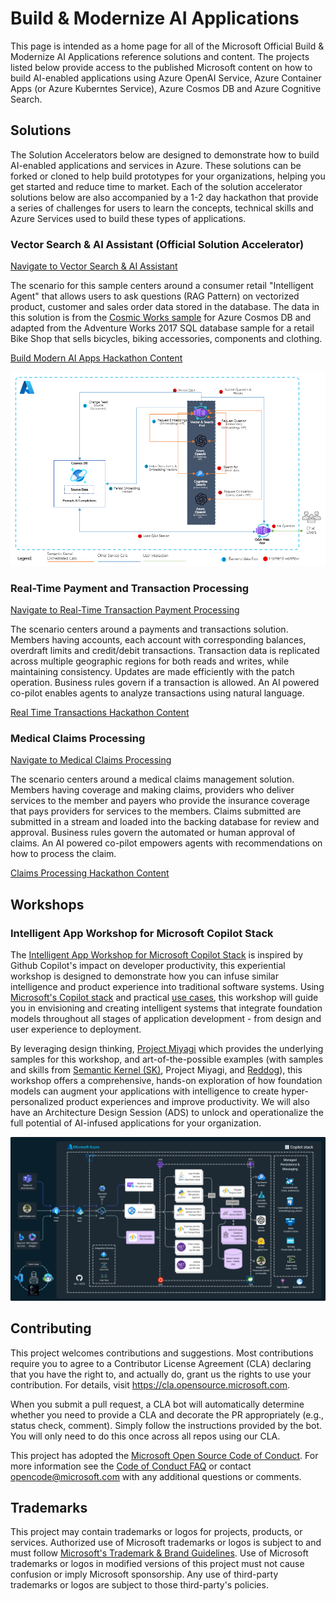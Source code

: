 # Build & Modernize AI Applications

This page is intended as a home page for all of the Microsoft Official Build & Modernize AI Applications reference solutions and content. The projects listed below provide access to the published Microsoft content on how to build AI-enabled applications using Azure OpenAI Service, Azure Container Apps (or Azure Kuberntes Service), Azure Cosmos DB and Azure Cognitive Search.

## Solutions

The Solution Accelerators below are designed to demonstrate how to build AI-enabled applications and services in Azure. These solutions can be forked or cloned to help build prototypes for your organizations, helping you get started and reduce time to market. Each of the solution accelerator solutions below are also accompanied by a 1-2 day hackathon that provide a series of challenges for users to learn the concepts, technical skills and Azure Services used to build these types of applications.

### Vector Search & AI Assistant (Official Solution Accelerator)

[Navigate to Vector Search & AI Assistant](https://github.com/AzureCosmosDB/VectorSearchAiAssistant/tree/cognitive-search-vector)

The scenario for this sample centers around a consumer retail "Intelligent Agent" that allows users to ask questions (RAG Pattern) on vectorized product, customer and sales order data stored in the database. The data in this solution is from the [Cosmic Works sample](https://github.com/azurecosmosdb/cosmicworks) for Azure Cosmos DB and adapted from the Adventure Works 2017 SQL database sample for a retail Bike Shop that sells bicycles, biking accessories, components and clothing.

[Build Modern AI Apps Hackathon Content](https://github.com/AzureCosmosDB/OpenAIHackathon)

![alt](architecture.png)


### Real-Time Payment and Transaction Processing

[Navigate to Real-Time Transaction Payment Processing](https://github.com/AzureCosmosDB/RealTimeTransactions)

The scenario centers around a payments and transactions solution. Members having accounts, each account with corresponding balances, overdraft limits and credit/debit transactions. Transaction data is replicated across multiple geographic regions for both reads and writes, while maintaining consistency. Updates are made efficiently with the patch operation. Business rules govern if a transaction is allowed. An AI powered co-pilot enables agents to analyze transactions using natural language.

[Real Time Transactions Hackathon Content](https://github.com/AzureCosmosDB/RealTimeTransactionsHackathon)

### Medical Claims Processing

[Navigate to Medical Claims Processing](https://github.com/AzureCosmosDB/ClaimsProcessing)

The scenario centers around a medical claims management solution. Members having coverage and making claims, providers who deliver services to the member and payers who provide the insurance coverage that pays providers for services to the members. Claims submitted are submitted in a stream and loaded into the backing database for review and approval. Business rules govern the automated or human approval of claims. An AI powered co-pilot empowers agents with recommendations on how to process the claim.

[Claims Processing Hackathon Content](https://github.com/AzureCosmosDB/ClaimsProcessingHackathon)

## Workshops

### Intelligent App Workshop for Microsoft Copilot Stack

The [Intelligent App Workshop for Microsoft Copilot Stack](https://copilotwksp.com/) is inspired by Github Copilot's impact on developer productivity, this experiential workshop is designed to demonstrate how you can infuse similar intelligence and product experience into traditional software systems. Using [Microsoft's Copilot stack](https://learn.microsoft.com/semantic-kernel/overview/#semantic-kernel-is-at-the-center-of-the-copilot-stack) and practical [use cases](https://copilotwksp.com/wksp/05-use-cases/#use-cases), this workshop will guide you in envisioning and creating intelligent systems that integrate foundation models throughout all stages of application development - from design and user experience to deployment.

By leveraging design thinking, [Project Miyagi](https://github.com/Azure-Samples/miyagi) which provides the underlying samples for this workshop, and art-of-the-possible examples (with samples and skills from [Semantic Kernel (SK)](https://github.com/microsoft/semantic-kernel), Project Miyagi, and [Reddog](https://github.com/Azure/reddog-solutions)), this workshop offers a comprehensive, hands-on exploration of how foundation models can augment your applications with intelligence to create hyper-personalized product experiences and improve productivity. We will also have an Architecture Design Session (ADS) to unlock and operationalize the full potential of AI-infused applications for your organization.

![alt](wip-azure.png)

## Contributing

This project welcomes contributions and suggestions.  Most contributions require you to agree to a
Contributor License Agreement (CLA) declaring that you have the right to, and actually do, grant us
the rights to use your contribution. For details, visit https://cla.opensource.microsoft.com.

When you submit a pull request, a CLA bot will automatically determine whether you need to provide
a CLA and decorate the PR appropriately (e.g., status check, comment). Simply follow the instructions
provided by the bot. You will only need to do this once across all repos using our CLA.

This project has adopted the [Microsoft Open Source Code of Conduct](https://opensource.microsoft.com/codeofconduct/).
For more information see the [Code of Conduct FAQ](https://opensource.microsoft.com/codeofconduct/faq/) or
contact [opencode@microsoft.com](mailto:opencode@microsoft.com) with any additional questions or comments.

## Trademarks

This project may contain trademarks or logos for projects, products, or services. Authorized use of Microsoft 
trademarks or logos is subject to and must follow 
[Microsoft's Trademark & Brand Guidelines](https://www.microsoft.com/en-us/legal/intellectualproperty/trademarks/usage/general).
Use of Microsoft trademarks or logos in modified versions of this project must not cause confusion or imply Microsoft sponsorship.
Any use of third-party trademarks or logos are subject to those third-party's policies.
